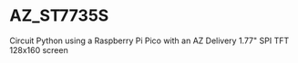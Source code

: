 # AZ_ST7735S
Circuit Python using a Raspberry Pi Pico with an AZ Delivery 1.77" SPI TFT 128x160 screen
